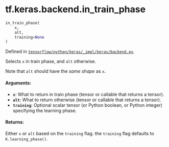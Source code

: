 <div itemscope itemtype="http://developers.google.com/ReferenceObject">
<meta itemprop="name" content="tf.keras.backend.in_train_phase" />
</div>

# tf.keras.backend.in_train_phase

``` python
in_train_phase(
    x,
    alt,
    training=None
)
```



Defined in [`tensorflow/python/keras/_impl/keras/backend.py`](https://www.tensorflow.org/code/tensorflow/python/keras/_impl/keras/backend.py).

Selects `x` in train phase, and `alt` otherwise.

Note that `alt` should have the *same shape* as `x`.

#### Arguments:

* <b>`x`</b>: What to return in train phase
        (tensor or callable that returns a tensor).
* <b>`alt`</b>: What to return otherwise
        (tensor or callable that returns a tensor).
* <b>`training`</b>: Optional scalar tensor
        (or Python boolean, or Python integer)
        specifying the learning phase.


#### Returns:

Either `x` or `alt` based on the `training` flag.
the `training` flag defaults to `K.learning_phase()`.